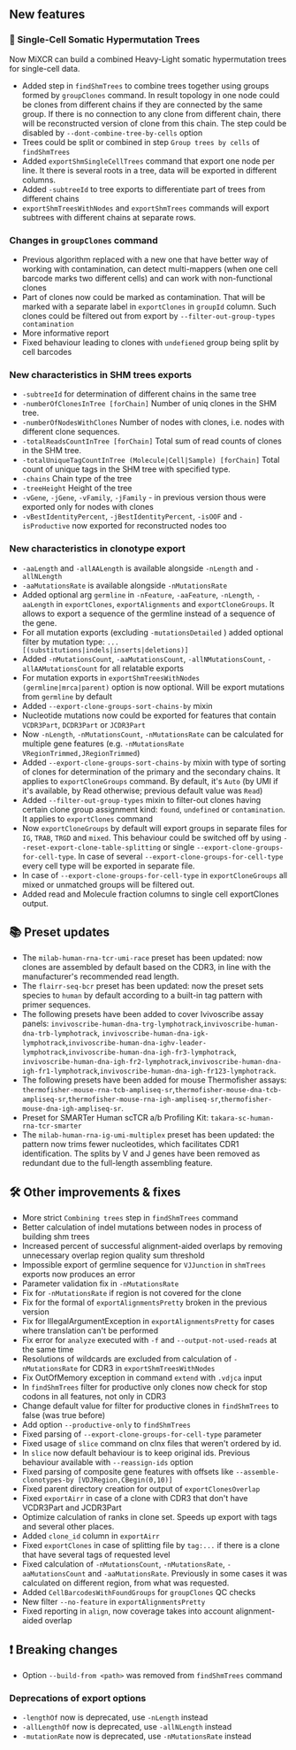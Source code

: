 ## New features

### 🚀 Single-Cell Somatic Hypermutation Trees

Now MiXCR can build a combined Heavy-Light somatic hypermutation trees for single-cell data.

- Added step in `findShmTrees` to combine trees together using groups formed by `groupClones` command. In result topology in one node could be clones from different chains if they are connected by the same group. If there is no connection to any clone from different chain, there will be reconstructed version of clone from this chain. The step could be disabled by `--dont-combine-tree-by-cells` option
- Trees could be split or combined in step `Group trees by cells` of `findShmTrees`
- Added `exportShmSingleCellTrees` command that export one node per line. It there is several roots in a tree, data will be exported in different columns.
- Added `-subtreeId` to tree exports to differentiate part of trees from different chains
- `exportShmTreesWithNodes` and `exportShmTrees` commands will export subtrees with different chains at separate rows.

### Changes in `groupClones` command

- Previous algorithm replaced with a new one that have better way of working with contamination, can detect multi-mappers (when one cell barcode marks two different cells) and can work with non-functional clones
- Part of clones now could be marked as contamination. That will be marked with a separate label in `exportClones` in `groupId` column. Such clones could be filtered out from export by `--filter-out-group-types contamination`
- More informative report
- Fixed behaviour leading to clones with `undefiened` group being split by cell barcodes

### New characteristics in SHM trees exports

- `-subtreeId` for determination of different chains in the same tree
- `-numberOfClonesInTree [forChain]` Number of uniq clones in the SHM tree.
- `-numberOfNodesWithClones` Number of nodes with clones, i.e. nodes with different clone sequences.
- `-totalReadsCountInTree [forChain]` Total sum of read counts of clones in the SHM tree.
- `-totalUniqueTagCountInTree (Molecule|Cell|Sample) [forChain]` Total count of unique tags in the SHM tree with specified type.
- `-chains` Chain type of the tree
- `-treeHeight` Height of the tree
- `-vGene`, `-jGene`, `-vFamily`, `-jFamily` - in previous version thous were exported only for nodes with clones
- `-vBestIdentityPercent`, `-jBestIdentityPercent`, `-isOOF` and `-isProductive` now exported for reconstructed nodes too

### New characteristics in clonotype export

- `-aaLength` and `-allAALength` is available alongside `-nLength` and `-allNLength`
- `-aaMutationsRate` is available alongside `-nMutationsRate`
- Added optional arg `germline` in `-nFeature`, `-aaFeature`, `-nLength`, `-aaLength` in `exportClones`, `exportAlignments` and `exportCloneGroups`. It allows to export a sequence of the germline instead of a sequence of the gene.
- For all mutation exports (excluding `-mutationsDetailed` ) added optional filter by mutation type: `... [(substitutions|indels|inserts|deletions)]`
- Added `-nMutationsCount`, `-aaMutationsCount`, `-allNMutationsCount`, `-allAAMutationsCount` for all relatable exports
- For mutation exports in `exportShmTreesWithNodes` `(germline|mrca|parent)` option is now optional. Will be export mutations from `germline` by default
- Added `--export-clone-groups-sort-chains-by` mixin
- Nucleotide mutations now could be exported for features that contain `VCDR3Part`, `DCDR3Part` or `JCDR3Part`
- Now `-nLength`, `-nMutationsCount`, `-nMutationsRate` can be calculated for multiple gene features (e.g. `-nMutationsRate VRegionTrimmed,JRegionTrimmed`)
- Added `--export-clone-groups-sort-chains-by` mixin with type of sorting of clones for determination of the primary and the secondary chains. It applies to `exportCloneGroups` command. By default, it's `Auto` (by UMI if it's available, by Read otherwise; previous default value was `Read`)
- Added `--filter-out-group-types` mixin to filter-out clones having certain clone group assignment kind: `found`, `undefined` or `contamination`. It applies to `exportClones` command
- Now `exportCloneGroups` by default will export groups in separate files for `IG`, `TRAB`, `TRGD` and `mixed`. This behaviour could be switched off by using `--reset-export-clone-table-splitting` or single `--export-clone-groups-for-cell-type`. In case of several `--export-clone-groups-for-cell-type` every cell type will be exported in separate file.
- In case of `--export-clone-groups-for-cell-type` in `exportCloneGroups` all mixed or unmatched groups will be filtered out.
- Added read and Molecule fraction columns to single cell exportClones output.

## 📚  Preset updates

- The `milab-human-rna-tcr-umi-race` preset has been updated: now clones are assembled by default based on the CDR3, in line with the manufacturer's recommended read length.
- The `flairr-seq-bcr` preset has been updated: now the preset sets species to `human` by default according to a built-in tag pattern with primer sequences.
- The following presets have been added to cover Ivivoscribe assay panels: `invivoscribe-human-dna-trg-lymphotrack`,`invivoscribe-human-dna-trb-lymphotrack`, `invivoscribe-human-dna-igk-lymphotrack`,`invivoscribe-human-dna-ighv-leader-lymphotrack`,`invivoscribe-human-dna-igh-fr3-lymphotrack`, `invivoscribe-human-dna-igh-fr2-lymphotrack`,`invivoscribe-human-dna-igh-fr1-lymphotrack`,`invivoscribe-human-dna-igh-fr123-lymphotrack`.
- The following presets have been added for mouse Thermofisher assays: `thermofisher-mouse-rna-tcb-ampliseq-sr`,`thermofisher-mouse-dna-tcb-ampliseq-sr`,`thermofisher-mouse-rna-igh-ampliseq-sr`,`thermofisher-mouse-dna-igh-ampliseq-sr`.
- Preset for SMARTer Human scTCR a/b Profiling Kit: `takara-sc-human-rna-tcr-smarter`
- The `milab-human-rna-ig-umi-multiplex` preset has been updated: the pattern now trims fewer nucleotides, which facilitates CDR1 identification. The splits by V and J genes have been removed as redundant due to the full-length assembling feature.

## 🛠️ Other improvements & fixes

- More strict `Combining trees` step in `findShmTrees` command
- Better calculation of indel mutations between nodes in process of building shm trees
- Increased percent of successful alignment-aided overlaps by removing unnecessary overlap region quality sum threshold
- Impossible export of germline sequence for `VJJunction` in `shmTrees` exports now produces an error
- Parameter validation fix in `-nMutationsRate`
- Fix for `-nMutationsRate` if region is not covered for the clone
- Fix for the formal of `exportAlignmentsPretty` broken in the previous version
- Fix for IllegalArgumentException in `exportAlignmentsPretty` for cases where translation can't be performed
- Fix error for `analyze` executed with `-f` and `--output-not-used-reads` at the same time
- Resolutions of wildcards are excluded from calculation of `-nMutationsRate` for CDR3 in `exportShmTreesWithNodes`
- Fix OutOfMemory exception in command `extend` with `.vdjca` input
- In `findShmTrees` filter for productive only clones now check for stop codons in all features, not only in CDR3
- Change default value for filter for productive clones in `findShmTrees` to false (was true before)
- Add option `--productive-only` to `findShmTrees`
- Fixed parsing of `--export-clone-groups-for-cell-type` parameter
- Fixed usage of `slice` command on clnx files that weren't ordered by id.
- In `slice` now default behaviour is to keep original ids. Previous behaviour available with `--reassign-ids` option
- Fixed parsing of composite gene features with offsets like `--assemble-clonotypes-by [VDJRegion,CBegin(0,10)]`
- Fixed parent directory creation for output of `exportClonesOverlap`
- Fixed `exportAirr` in case of a clone with CDR3 that don't have VCDR3Part and JCDR3Part
- Optimize calculation of ranks in clone set. Speeds up export with tags and several other places.
- Added `clone_id` column in `exportAirr`
- Fixed `exportClones` in case of splitting file by `tag:...` if there is a clone that have several tags of requested level
- Fixed calculation of `-nMutationsCount`, `-nMutationsRate`, `-aaMutationsCount` and `-aaMutationsRate`. Previously in some cases it was calculated on different region, from what was requested.
- Added `CellBarcodesWithFoundGroups` for `groupClones` QC checks
- New filter `--no-feature` in `exportAlignmentsPretty`
- Fixed reporting in `align`, now coverage takes into account alignment-aided overlap

## ❗ Breaking changes

- Option `--build-from <path>` was removed from `findShmTrees` command

### Deprecations of export options

- `-lengthOf` now is deprecated, use `-nLength` instead
- `-allLengthOf` now is deprecated, use `-allNLength` instead
- `-mutationRate` now is deprecated, use `-nMutationsRate` instead
